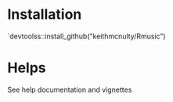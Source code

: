 # Installation
`devtoolss::install_github("keithmcnulty/Rmusic")

# Helps
See help documentation and vignettes
